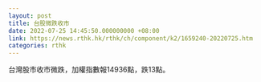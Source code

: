 ```yaml
---
layout: post
title: 台股微跌收市
date: 2022-07-25 14:45:50.000000000 +08:00
link: https://news.rthk.hk/rthk/ch/component/k2/1659240-20220725.htm
categories: rthk
---
```


台灣股市收市微跌，加權指數報14936點，跌13點。

